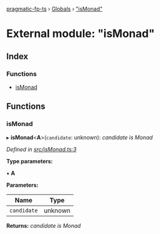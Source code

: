 [pragmatic-fp-ts](../README.md) › [Globals](../globals.md) › ["isMonad"](_ismonad_.md)

# External module: "isMonad"

## Index

### Functions

* [isMonad](_ismonad_.md#ismonad)

## Functions

###  isMonad

▸ **isMonad**<**A**>(`candidate`: unknown): *candidate is Monad<A>*

*Defined in [src/isMonad.ts:3](https://github.com/hermann-p/pragmatic-fp-ts/blob/79e5127/src/isMonad.ts#L3)*

**Type parameters:**

▪ **A**

**Parameters:**

Name | Type |
------ | ------ |
`candidate` | unknown |

**Returns:** *candidate is Monad<A>*
